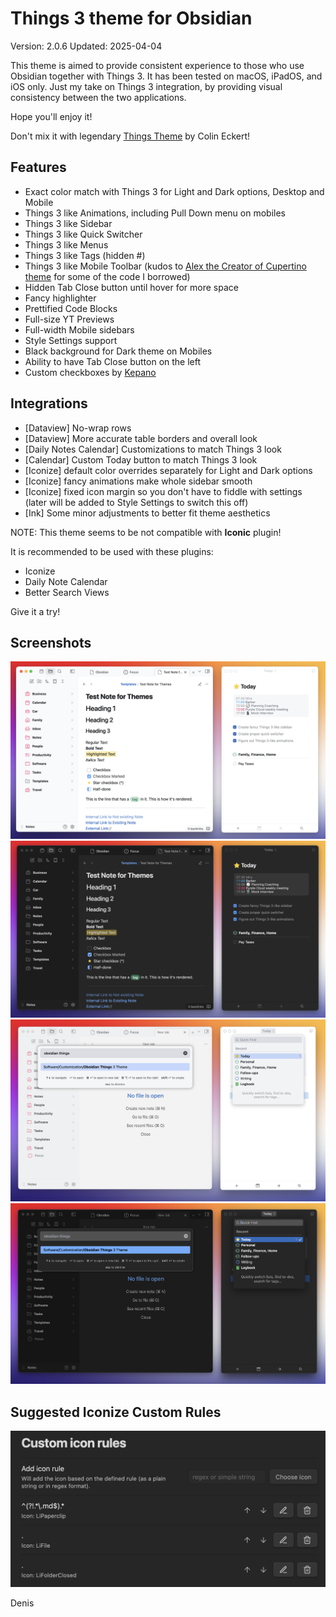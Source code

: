 # Things 3 theme for Obsidian
Version: 2.0.6
Updated: 2025-04-04

This theme is aimed to provide consistent experience to those who use Obsidian together with Things 3. It has been tested on macOS, iPadOS, and iOS only.
Just my take on Things 3 integration, by providing visual consistency between the two applications. 

Hope you'll enjoy it!

Don't mix it with legendary [Things Theme](https://www.google.com/url?sa=t&source=web&rct=j&opi=89978449&url=https://github.com/colineckert/obsidian-things&ved=2ahUKEwiy3Li9oY-MAxUOSPEDHZGqKVUQFnoECBUQAQ&usg=AOvVaw2YUK11ZDLIbbSD1G9rrdi-) by Colin Eckert!

## Features
- Exact color match with Things 3 for Light and Dark options, Desktop and Mobile
- Things 3 like Animations, including Pull Down menu on mobiles
- Things 3 like Sidebar
- Things 3 like Quick Switcher
- Things 3 like Menus
- Things 3 like Tags (hidden #)
- Things 3 like Mobile Toolbar (kudos to [Alex the Creator of Cupertino theme](https://github.com/aaaaalexis) for some of the code I borrowed)
- Hidden Tab Close button until hover for more space
- Fancy highlighter
- Prettified Code Blocks
- Full-size YT Previews
- Full-width Mobile sidebars
- Style Settings support
- Black background for Dark theme on Mobiles
- Ability to have Tab Close button on the left
- Custom checkboxes by [Kepano](https://stephango.com)

## Integrations
- [Dataview] No-wrap rows
- [Dataview] More accurate table borders and overall look
- [Daily Notes Calendar] Customizations to match Things 3 look
- [Calendar] Custom Today button to match Things 3 look
- [Iconize] default color overrides separately for Light and Dark options
- [Iconize] fancy animations make whole sidebar smooth
- [Iconize] fixed icon margin so you don't have to fiddle with settings (later will be added to Style Settings to switch this off)
- [Ink] Some minor adjustments to better fit theme aesthetics

NOTE: This theme seems to be not compatible with **Iconic** plugin!

It is recommended to be used with these plugins:
- Iconize
- Daily Note Calendar
- Better Search Views

Give it a try!

## Screenshots
![Light Theme](https://github.com/MrParalloid/obsidian-things/blob/main/Things-Light.png)
![Dark Theme](https://github.com/MrParalloid/obsidian-things/blob/main/Things-Dark.png)
![Quick Switcher Light](https://github.com/MrParalloid/obsidian-things/blob/main/Quick-Switcher-L.png)
![Quick Switcher Dark](https://github.com/MrParalloid/obsidian-things/blob/main/Quick-Switcher-D.png)

## Suggested Iconize Custom Rules
![This will make it look gooood](https://github.com/MrParalloid/obsidian-things/blob/main/Iconize%20Custom%20Rules.png)

Denis
